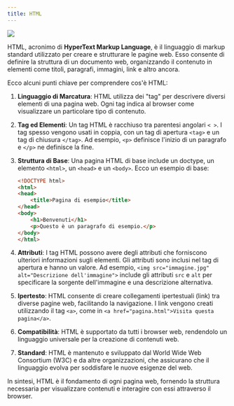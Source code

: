 ```yaml
---
title: HTML
---
```


![](/content/images/HTML.webp)


HTML, acronimo di **HyperText Markup Language**, è il linguaggio di markup standard utilizzato per creare e strutturare le pagine web. Esso consente di definire la struttura di un documento web, organizzando il contenuto in elementi come titoli, paragrafi, immagini, link e altro ancora.

Ecco alcuni punti chiave per comprendere cos'è HTML:

1. **Linguaggio di Marcatura**: HTML utilizza dei "tag" per descrivere diversi elementi di una pagina web. Ogni tag indica al browser come visualizzare un particolare tipo di contenuto.

2. **Tag ed Elementi**: Un tag HTML è racchiuso tra parentesi angolari `< >`. I tag spesso vengono usati in coppia, con un tag di apertura `<tag>` e un tag di chiusura `</tag>`. Ad esempio, `<p>` definisce l'inizio di un paragrafo e `</p>` ne definisce la fine.

3. **Struttura di Base**: Una pagina HTML di base include un doctype, un elemento `<html>`, un `<head>` e un `<body>`. Ecco un esempio di base:
   ```html
   <!DOCTYPE html>
   <html>
   <head>
       <title>Pagina di esempio</title>
   </head>
   <body>
       <h1>Benvenuti</h1>
       <p>Questo è un paragrafo di esempio.</p>
   </body>
   </html>
   ```

4. **Attributi**: I tag HTML possono avere degli attributi che forniscono ulteriori informazioni sugli elementi. Gli attributi sono inclusi nel tag di apertura e hanno un valore. Ad esempio, `<img src="immagine.jpg" alt="Descrizione dell'immagine">` include gli attributi `src` e `alt` per specificare la sorgente dell'immagine e una descrizione alternativa.

5. **Ipertesto**: HTML consente di creare collegamenti ipertestuali (link) tra diverse pagine web, facilitando la navigazione. I link vengono creati utilizzando il tag `<a>`, come in `<a href="pagina.html">Visita questa pagina</a>`.

6. **Compatibilità**: HTML è supportato da tutti i browser web, rendendolo un linguaggio universale per la creazione di contenuti web.

7. **Standard**: HTML è mantenuto e sviluppato dal World Wide Web Consortium (W3C) e da altre organizzazioni, che assicurano che il linguaggio evolva per soddisfare le nuove esigenze del web.

In sintesi, HTML è il fondamento di ogni pagina web, fornendo la struttura necessaria per visualizzare contenuti e interagire con essi attraverso il browser.